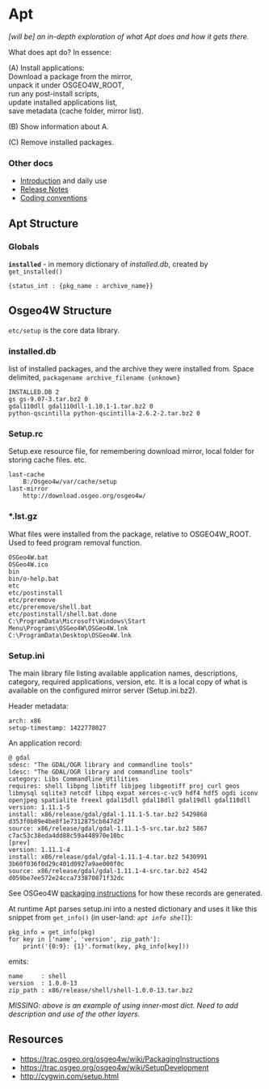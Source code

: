 Apt
===

*[will be] an in-depth exploration of what Apt does and how it gets there.*

What does apt do? In essence:

(A) Install applications:  
Download a package from the mirror,  
unpack it under OSGEO4W_ROOT,  
run any post-install scripts,  
update installed applications list,  
save metadata (cache folder, mirror list).

(B) Show information about A.

(C) Remove installed packages.


### Other docs ###

 - [Introduction](Readme.md) and daily use
 - [Release Notes](Release_notes.md)
 - [Coding conventions](Conventions.md)


Apt Structure
-------------
### Globals ###

**`installed`** - in memory dictionary of *installed.db*, created by `get_installed()`

    {status_int : {pkg_name : archive_name}}



Osgeo4W Structure
-----------------

`etc/setup` is the core data library. 

### installed.db ###

list of installed packages, and the archive they were installed from. Space delimited, `packagename archive_filename {unknown}`

    INSTALLED.DB 2
    gs gs-9.07-3.tar.bz2 0
    gdal110dll gdal110dll-1.10.1-1.tar.bz2 0
    python-qscintilla python-qscintilla-2.6.2-2.tar.bz2 0


### Setup.rc ###
 
Setup.exe resource file, for remembering download mirror, local folder for storing cache files. etc. 

    last-cache
    	B:/Osgeo4w/var/cache/setup
    last-mirror
    	http://download.osgeo.org/osgeo4w/


### *.lst.gz ###

What files were installed from the package, relative to OSGEO4W_ROOT. Used to feed program removal function.

    OSGeo4W.bat
    OSGeo4W.ico
    bin
    bin/o-help.bat
    etc
    etc/postinstall
    etc/preremove
    etc/preremove/shell.bat
    etc/postinstall/shell.bat.done
    C:\ProgramData\Microsoft\Windows\Start Menu\Programs\OSGeo4W\OSGeo4W.lnk
    C:\ProgramData\Desktop\OSGeo4W.lnk


### Setup.ini ###

The main library file listing available application names, descriptions, category, required applications, version, etc. It is a local copy of what is available on the configured mirror server (Setup.ini.bz2). 
 

Header metadata:

    arch: x86
    setup-timestamp: 1422778027

An application record:

    @ gdal
    sdesc: "The GDAL/OGR library and commandline tools"
    ldesc: "The GDAL/OGR library and commandline tools"
    category: Libs Commandline_Utilities
    requires: shell libpng libtiff libjpeg libgeotiff proj curl geos libmysql sqlite3 netcdf libpq expat xerces-c-vc9 hdf4 hdf5 ogdi iconv openjpeg spatialite freexl gdal15dll gdal18dll gdal19dll gdal110dll
    version: 1.11.1-5
    install: x86/release/gdal/gdal-1.11.1-5.tar.bz2 5429868 d353f0b89e4be8f1e7312875cb847d2f
    source: x86/release/gdal/gdal-1.11.1-5-src.tar.bz2 5867 c7ac53c38eda4dd88c59a448970e10bc
    [prev]
    version: 1.11.1-4
    install: x86/release/gdal/gdal-1.11.1-4.tar.bz2 5430991 3b60f036f0d29c401d0927a9ae000f0c
    source: x86/release/gdal/gdal-1.11.1-4-src.tar.bz2 4542 d059be7ee572e24cca733870871f32dc

See OSGeo4W [packaging instructions](https://trac.osgeo.org/osgeo4w/wiki/PackagingInstructions) for how these records are generated.


At runtime Apt parses setup.ini into a nested dictionary and uses it like this snippet from `get_info()` (in user-land: *`apt info shell`*):

    pkg_info = get_info(pkg)
    for key in ['name', 'version', zip_path']:
        print('{0:9}: {1}'.format(key, pkg_info[key]))

emits:

    name     : shell
    version  : 1.0.0-13
    zip_path : x86/release/shell/shell-1.0.0-13.tar.bz2

*MISSING: above is an example of using inner-most dict. Need to add description and use of the other layers.*

Resources
---------------

 - https://trac.osgeo.org/osgeo4w/wiki/PackagingInstructions
 - https://trac.osgeo.org/osgeo4w/wiki/SetupDevelopment
 - http://cygwin.com/setup.html

